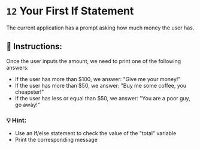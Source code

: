 # `12` Your First If Statement

The current application has a prompt asking how much money the user has. 


## :pencil: Instructions:
Once the user inputs the amount, we need to print one of the following answers:

* If the user has more than $100, we answer: "Give me your money!"
* If the user has more than $50, we answer: "Buy me some coffee, you cheapster!"
* If the user has less or equal than $50, we answer: "You are a poor guy, go away!"

### 💡 Hint:
* Use an If/else statement to check the value of the "total" variable
* Print the corresponding message
